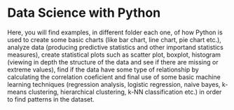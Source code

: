 # Data Science with Python

Here, you will find examples, in different folder each one, of how Python is used to create some basic charts (like bar chart, 
line chart, pie chart etc.), analyze data (producing predictive statistics and other importand statistics measures), create
statistical plots such as scatter plot, boxplot, histogram (viewing in depth the structure of the data and see if there are missing
or extreme values), find if the data have some type of relationship by calculating the correlation coeficient and final use of some
basic machine learning techniques (regression analysis, logistic regression, naive bayes, k-means clustering, hierarchical
clustering, k-NN classification etc.) in order to find patterns in the dataset.
